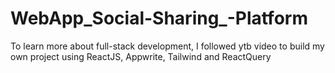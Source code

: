 # WebApp_Social-Sharing_-Platform

To learn more about full-stack development, I followed ytb video to build my own project using ReactJS, Appwrite, Tailwind and ReactQuery

